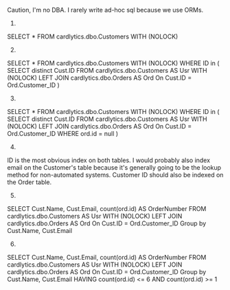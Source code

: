 
Caution, I'm no DBA. I rarely write ad-hoc sql because we use ORMs.

1.
SELECT *
FROM cardlytics.dbo.Customers WITH (NOLOCK)

2.
SELECT * FROM cardlytics.dbo.Customers WITH (NOLOCK)
WHERE ID in (
SELECT distinct Cust.ID
  FROM cardlytics.dbo.Customers AS Usr WITH (NOLOCK)
  LEFT JOIN cardlytics.dbo.Orders AS Ord
  On Cust.ID = Ord.Customer_ID
)

3.
SELECT * FROM cardlytics.dbo.Customers WITH (NOLOCK)
WHERE ID in (
SELECT distinct Cust.ID
  FROM cardlytics.dbo.Customers AS Usr WITH (NOLOCK)
  LEFT JOIN cardlytics.dbo.Orders AS Ord
  On Cust.ID = Ord.Customer_ID
  WHERE ord.id = null
)


4.
ID is the most obvious index on both tables. I would probably also index email on the Customer's table because it's generally going to be the lookup method for non-automated systems. Customer ID should also be indexed on the Order table.

5.
SELECT Cust.Name, Cust.Email, count(ord.id) AS OrderNumber
  FROM cardlytics.dbo.Customers AS Usr WITH (NOLOCK)
  LEFT JOIN cardlytics.dbo.Orders AS Ord
  On Cust.ID = Ord.Customer_ID
  Group by Cust.Name, Cust.Email


6.
SELECT Cust.Name, Cust.Email, count(ord.id) AS OrderNumber
  FROM cardlytics.dbo.Customers AS Usr WITH (NOLOCK)
  LEFT JOIN cardlytics.dbo.Orders AS Ord
  On Cust.ID = Ord.Customer_ID
  Group by Cust.Name, Cust.Email
  HAVING count(ord.id) <= 6 AND  count(ord.id) >= 1
